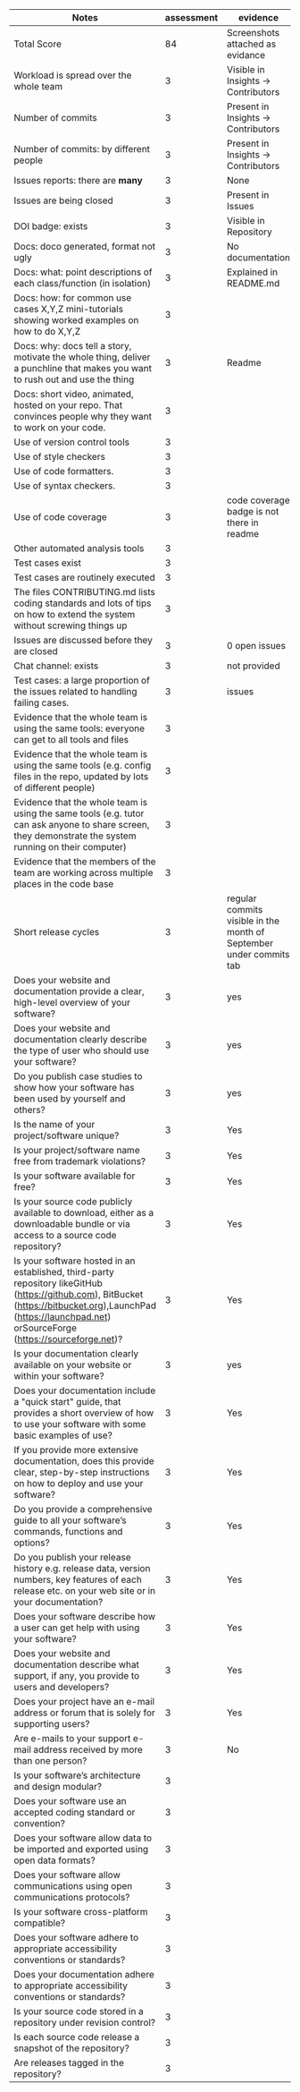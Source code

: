 |Notes|assessment|evidence|
|-----|---------|----------|
|Total Score| 84 | Screenshots attached as evidance |
|Workload is spread over the whole team| 3 | Visible in Insights -> Contributors|
|Number of commits| 3 | Present in Insights -> Contributors|
|Number of commits: by different people| 3 | Present in Insights -> Contributors|
|Issues reports: there are **many**| 3 |None|
|Issues are being closed| 3 |Present in Issues|
|DOI badge: exists| 3 |Visible in Repository|
|Docs: doco generated, format not ugly | 3 |No documentation|
|Docs: what: point descriptions of each class/function (in isolation) | 3 | Explained in README.md|
|Docs: how: for common use cases X,Y,Z mini-tutorials showing worked examples on how to do X,Y,Z| 3 ||
|Docs: why: docs tell a story, motivate the whole thing, deliver a punchline that makes you want to rush out and use the thing| 3 | Readme |
|Docs: short video, animated, hosted on your repo. That convinces people why they want to work on your code.| 3 | |
|Use of version control tools| 3 | |
|Use of style checkers | 3 | |
|Use of code formatters. | 3 ||
|Use of syntax checkers. | 3 ||
|Use of code coverage | 3 | code coverage badge is not there in readme|
|Other automated analysis tools| 3 ||
|Test cases exist| 3 | |
|Test cases are routinely executed| 3 | |
|The files CONTRIBUTING.md lists coding standards and lots of tips on how to extend the system without screwing things up| 3 | |
|Issues are discussed before they are closed| 3 |0 open issues|
|Chat channel: exists| 3 |not provided|
|Test cases: a large proportion of the issues related to handling failing cases.| 3 |issues|
|Evidence that the whole team is using the same tools: everyone can get to all tools and files| 3 | |
|Evidence that the whole team is using the same tools (e.g. config files in the repo, updated by lots of different people)| 3 | |
|Evidence that the whole team is using the same tools (e.g. tutor can ask anyone to share screen, they demonstrate the system running on their computer)| 3 | |
|Evidence that the members of the team are working across multiple places in the code base| 3 | |
|Short release cycles | 3 | regular commits visible in the month of September under commits tab
| Does your website and documentation provide a clear, high-level overview of your software? | 3 | yes
| Does your website and documentation clearly describe the type of user who should use your software? | 3 | yes
|  Do you publish case studies to show how your software has been used by yourself and others? | 3 | yes
| Is the name of your project/software unique? |3| Yes
| Is your project/software name free from trademark violations? | 3 | Yes
| Is your software available for free? | 3 | Yes
|  Is your source code publicly available to download, either as a downloadable bundle or via access to a source code repository? | 3 | Yes
| Is your software hosted in an established, third-party repository likeGitHub (https://github.com), BitBucket (https://bitbucket.org),LaunchPad (https://launchpad.net) orSourceForge (https://sourceforge.net)? | 3 | Yes
| Is your documentation clearly available on your website or within your software? | 3 | yes
|  Does your documentation include a "quick start" guide, that provides a short overview of how to use your software with some basic examples of use? | 3 | Yes
| If you provide more extensive documentation, does this provide clear, step-by-step instructions on how to deploy and use your software? | 3 | Yes
|  Do you provide a comprehensive guide to all your software’s commands, functions and options? | 3 | Yes
| Do you publish your release history e.g. release data, version numbers, key features of each release etc. on your web site or in your documentation? | 3 | Yes
|  Does your software describe how a user can get help with using your software? | 3 | Yes
| Does your website and documentation describe what support, if any, you provide to users and developers? | 3 | Yes
| Does your project have an e-mail address or forum that is solely for supporting users? | 3 | Yes
| Are e-mails to your support e-mail address received by more than one person? | 3 | No
| Is your software’s architecture and design modular? | 3 | 
| Does your software use an accepted coding standard or convention? | 3 |
| Does your software allow data to be imported and exported using open data formats? | 3 | 
| Does your software allow communications using open communications protocols? | 3 |
| Is your software cross-platform compatible? | 3 |
| Does your software adhere to appropriate accessibility conventions or standards? | 3 |
| Does your documentation adhere to appropriate accessibility conventions or standards? | 3 |
| Is your source code stored in a repository under revision control? | 3 |
| Is each source code release a snapshot of the repository? | 3 |
| Are releases tagged in the repository? | 3 |
